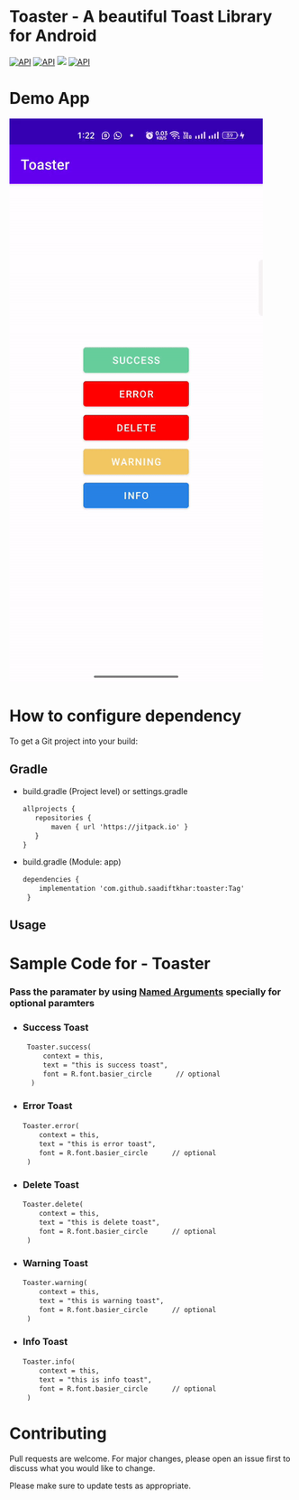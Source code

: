 # Toaster - A beautiful Toast Library for Android
[![API](https://img.shields.io/badge/Platform-Android-orange.svg?style=flat)](https://www.android.com/)
[![API](https://img.shields.io/badge/API-21%2B-brightgreen.svg?style=flat)](https://android-arsenal.com/api?level=21) 
[![](https://jitpack.io/v/saadiftkhar/toaster.svg)](https://jitpack.io/#saadiftkhar/toaster)
[![API](https://camo.githubusercontent.com/f4c9ff617324d5d9ee025a4122d0ae983a5efbade9f4475ccada6084c842159b/68747470733a2f2f696d672e736869656c64732e696f2f747769747465722f666f6c6c6f772f73616e6a61795f7370696b65793f6c6162656c3d54776974746572267374796c653d736f6369616c)](https://twitter.com/saadiftikhar27)

# Demo App
![image info](https://github.com/saadiftkhar/library-demo-templates/blob/main/Toaster/demo.gif)

# How to configure dependency
To get a Git project into your build:
## Gradle
- build.gradle (Project level) or settings.gradle

     ```
     allprojects {
		repositories {
			maven { url 'https://jitpack.io' }
		}
	}
  ```

- build.gradle (Module: app)
    ```
    dependencies {
        implementation 'com.github.saadiftkhar:toaster:Tag'
	 }
  ```
  
## Usage
  
# Sample Code for - Toaster
### Pass the paramater by using [Named Arguments](https://www.programiz.com/kotlin-programming/default-named-arguments) specially for optional paramters
- ### Success Toast
  
     ```
      Toaster.success(
          context = this,
          text = "this is success toast",
          font = R.font.basier_circle      // optional
       )
   ```
  
  
- ### Error Toast
   
  ```
  Toaster.error(
      context = this,
      text = "this is error toast",
      font = R.font.basier_circle      // optional
   )
   ```
   
   
- ### Delete Toast
  
  ```
  Toaster.delete(
      context = this,
      text = "this is delete toast",
      font = R.font.basier_circle      // optional
   )
   ```
   
   
- ### Warning Toast
  
  ```
  Toaster.warning(
      context = this,
      text = "this is warning toast",
      font = R.font.basier_circle      // optional
   )
   ```
   
   
- ### Info Toast
  
  ```
  Toaster.info(
      context = this,
      text = "this is info toast",
      font = R.font.basier_circle      // optional
   )
   ```
   
# Contributing
Pull requests are welcome. For major changes, please open an issue first to discuss what you would like to change.

Please make sure to update tests as appropriate.
